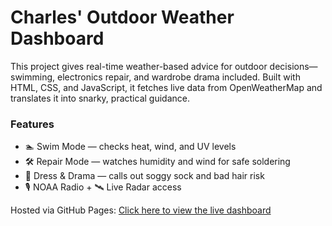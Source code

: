 # Charles' Outdoor Weather Dashboard

This project gives real-time weather-based advice for outdoor decisions—swimming, electronics repair, and wardrobe drama included. Built with HTML, CSS, and JavaScript, it fetches live data from OpenWeatherMap and translates it into snarky, practical guidance.

### Features

- 🏊 Swim Mode — checks heat, wind, and UV levels
- 🛠️ Repair Mode — watches humidity and wind for safe soldering
- 🧥 Dress & Drama — calls out soggy sock and bad hair risk
- 🎙️ NOAA Radio + 🛰️ Live Radar access

Hosted via GitHub Pages: [Click here to view the live dashboard](https://hhdistiller.github.io/weather-dashboard/)
